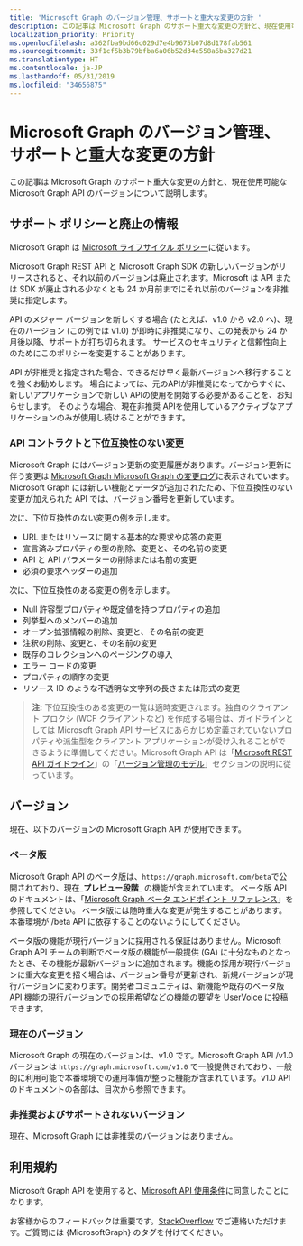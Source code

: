 ```yaml
---
title: 'Microsoft Graph のバージョン管理、サポートと重大な変更の方針 '
description: この記事は Microsoft Graph のサポート重大な変更の方針と、現在使用可能な Microsoft Graph API のバージョンについて説明します。
localization_priority: Priority
ms.openlocfilehash: a362fba9bd66c029d7e4b9675b07d8d178fab561
ms.sourcegitcommit: 33f1cf5b3b79bfba6a06b52d34e558a6ba327d21
ms.translationtype: HT
ms.contentlocale: ja-JP
ms.lasthandoff: 05/31/2019
ms.locfileid: "34656875"
---
```

# <a name="versioning-support-and-breaking-change-policies-for-microsoft-graph"></a>Microsoft Graph のバージョン管理、サポートと重大な変更の方針

この記事は Microsoft Graph のサポート重大な変更の方針と、現在使用可能な Microsoft Graph API のバージョンについて説明します。

## <a name="support-policy-and-deprecation-information"></a>サポート ポリシーと廃止の情報

Microsoft Graph は [Microsoft ライフサイクル ポリシー](https://support.microsoft.com/en-us/lifecycle)に従います。

Microsoft Graph REST API と Microsoft Graph SDK の新しいバージョンがリリースされると、それ以前のバージョンは廃止されます。Microsoft は API または SDK が廃止される少なくとも 24 か月前までにそれ以前のバージョンを非推奨に指定します。

API のメジャー バージョンを新しくする場合 (たとえば、v1.0 から v2.0 へ)、現在のバージョン (この例では v1.0) が即時に非推奨になり、この発表から 24 か月後以降、サポートが打ち切られます。 サービスのセキュリティと信頼性向上のためにこのポリシーを変更することがあります。

API が非推奨と指定された場合、できるだけ早く最新バージョンへ移行することを強くお勧めします。 場合によっては、元のAPIが非推奨になってからすぐに、新しいアプリケーションで新しい APIの使用を開始する必要があることを、お知らせします。 そのような場合、現在非推奨 APIを使用しているアクティブなアプリケーションのみが使用し続けることができます。

### <a name="api-contract-and-non-backward-compatible-changes"></a>API コントラクトと下位互換性のない変更

Microsoft Graph にはバージョン更新の変更履歴があります。バージョン更新に伴う変更は [Microsoft Graph Microsoft Graph の変更ログ](changelog.md)に表示されています。Microsoft Graph には新しい機能とデータが追加されたため、下位互換性のない変更が加えられた API では、バージョン番号を更新しています。

次に、下位互換性のない変更の例を示します。

 - URL またはリソースに関する基本的な要求や応答の変更
 - 宣言済みプロパティの型の削除、変更と、その名前の変更
 - API と API パラメーターの削除または名前の変更
 - 必須の要求ヘッダーの追加

次に、下位互換性のある変更の例を示します。

 - Null 許容型プロパティや既定値を持つプロパティの追加
 - 列挙型へのメンバーの追加
 - オープン拡張情報の削除、変更と、その名前の変更
 - 注釈の削除、変更と、その名前の変更
 - 既存のコレクションへのページングの導入
 - エラー コードの変更
 - プロパティの順序の変更
 - リソース ID のような不透明な文字列の長さまたは形式の変更

>**注:** 下位互換性のある変更の一覧は適時変更されます。独自のクライアント プロクシ (WCF クライアントなど) を作成する場合は、ガイドラインとしては Microsoft Graph API サービスにあらかじめ定義されていないプロパティや派生型をクライアント アプリケーションが受け入れることができるように準備してください。Microsoft Graph API は「[Microsoft REST API ガイドライン](https://github.com/microsoft/api-guidelines/)」の「[バージョン管理のモデル](https://github.com/Microsoft/api-guidelines/blob/master/Guidelines.md#12-versioning)」セクションの説明に従っています。

## <a name="versions"></a>バージョン

現在、以下のバージョンの Microsoft Graph API が使用できます。

### <a name="beta-version"></a>ベータ版
Microsoft Graph API のベータ版は、`https://graph.microsoft.com/beta`で公開されており、現在_**プレビュー段階**_ の機能が含まれています。 ベータ版 API のドキュメントは、「[Microsoft Graph ベータ エンドポイント リファレンス](/graph/api/overview?view=graph-rest-beta)」を参照してください。 ベータ版には随時重大な変更が発生することがあります。 本番環境が /beta API に依存することのないようにしてください。

ベータ版の機能が現行バージョンに採用される保証はありません。Microsoft Graph API チームの判断でベータ版の機能が一般提供 (GA) に十分なものとなったとき、その機能が最新バージョンに追加されます。機能の採用が現行バージョンに重大な変更を招く場合は、バージョン番号が更新され、新規バージョンが現行バージョンに変わります。開発者コミュニティは、新機能や既存のベータ版 API 機能の現行バージョンでの採用希望などの機能の要望を [UserVoice](https://officespdev.uservoice.com/) に投稿できます。

### <a name="current-version"></a>現在のバージョン

Microsoft Graph の現在のバージョンは、v1.0 です。Microsoft Graph API /v1.0 バージョンは `https://graph.microsoft.com/v1.0` で一般提供されており、一般的に利用可能で本番環境での運用準備が整った機能が含まれています。v1.0 API のドキュメントの各部は、目次から参照できます。

### <a name="deprecated-and-unsupported-versions"></a>非推奨およびサポートされないバージョン

現在、Microsoft Graph には非推奨のバージョンはありません。

## <a name="terms-of-use"></a>利用規約

Microsoft Graph API を使用すると、[Microsoft API 使用条件](/legal/microsoft-apis/terms-of-use?context=/graph/context)に同意したことになります。

お客様からのフィードバックは重要です。[StackOverflow](https://stackoverflow.com/questions/tagged/microsoftgraph?sort=newest) でご連絡いただけます。ご質問には {MicrosoftGraph} のタグを付けてください。
